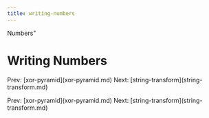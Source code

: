 ```yaml
---
title: writing-numbers
---
```


Numbers\"

# Writing Numbers

Prev: \[xor-pyramid](xor-pyramid.md) Next:
\[string-transform](string-transform.md)

Prev: \[xor-pyramid](xor-pyramid.md) Next:
\[string-transform](string-transform.md)
